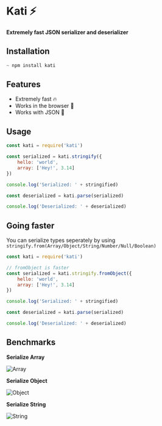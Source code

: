 # Kati ⚡
**Extremely fast JSON serializer and deserializer**

## Installation

```js
~ npm install kati
```

## Features
- Extremely fast 🔥
- Works in the browser 🍻
- Works with JSON 🚀

## Usage

```js
const kati = require('kati')

const serialized = kati.stringify({
    hello: 'world',
    array: ['Hey!', 3.14]
})

console.log('Serialized: ' + stringified)

const deserialized = kati.parse(serialized)

console.log('Deserialized: ' + deserialized)
```

## Going faster

You can serialize types seperately by using `stringify.from(Array/Object/String/Number/Null/Boolean)`

```js
const kati = require('kati')

// fromObject is faster
const serialized = kati.stringify.fromObject({
    hello: 'world',
    array: ['Hey!', 3.14]
})

console.log('Serialized: ' + stringified)

const deserialized = kati.parse(serialized)

console.log('Deserialized: ' + deserialized)
```

## Benchmarks

**Serialize Array**

![Array](https://cdn.discordapp.com/attachments/809147202470805555/842097163692933140/H4BojIFIvPeOAAAAAElFTkSuQmCC.png)

**Serialize Object**

![Object](https://cdn.discordapp.com/attachments/809147202470805555/842097497744998410/P2B05hncP9AAAAAElFTkSuQmCC.png)

**Serialize String**

![String](https://cdn.discordapp.com/attachments/809147202470805555/842097619080970240/eK1QGGD6vugeQZZfzlV9Cledu8zdpB0bryWX2DsjiPVNFFbXn8m18FoVTiGAiPv4piAIQAACEIAABCAAAQjES4AAEq2zAwCEIAAB.png)